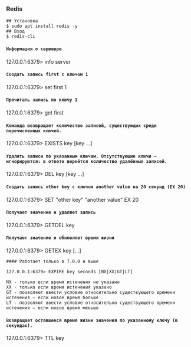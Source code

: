 ### Redis

```
## Установка
$ sudo apt install redis -y
## Вход
$ redis-cli
```

#### `Информация о сервевре`
127.0.0.1:6379> info server

#### `Создать запись first с ключом 1`
127.0.0.1:6379> set first 1

#### `Прочитать запись по ключу 1`
127.0.0.1:6379> get first

#### `Команда возвращает количество записей, существующих среди перечисленных ключей.`
127.0.0.1:6379> EXISTS key [key ...]

#### `Удалить записи по указанным ключам. Отсутствующие ключи — игнорируются: в ответе вернётся количество удалённых записей.`
127.0.0.1:6379> DEL key [key ...]

#### `Создать запись other key с ключом another value на 20 секунд (EX 20)`
127.0.0.1:6379> SET "other key" "another value" EX 20

#### `Получает значение и удаляет запись`
127.0.0.1:6379> GETDEL key

#### `Получает значение и обновляет время жизни`
127.0.0.1:6379> GETEX key [...]

```
#### Работает только в 7.0.0 и выше

127.0.0.1:6379> EXPIRE key seconds [NX|XX|GT|LT]

NX - только если время истечения не указано
XX - только если время истечения указано
GT - позволяют ввести условие относительно существующего времени истечения — если новое время больше
LT - позволяют ввести условие относительно существующего времени истечения — если новое время меньше

```

#### `Возвращает оставшееся время жизни значения по указанному ключу (в секундах).`
127.0.0.1:6379> TTL key



